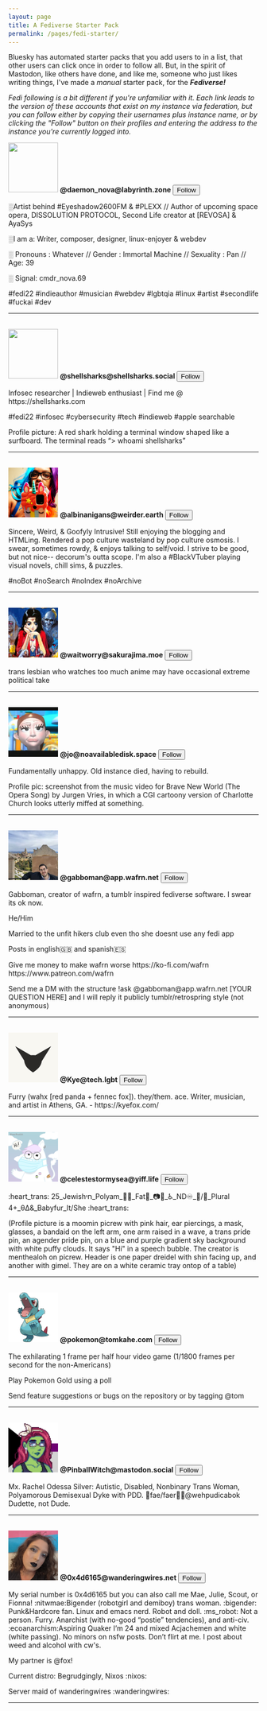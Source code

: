 ```yaml
---
layout: page
title: A Fediverse Starter Pack
permalink: /pages/fedi-starter/
---
```


Bluesky has automated starter packs that you add users to in a list, that other users can click once in order to follow all. But, in the spirit of Mastodon, like others have done, and like me, someone who just likes writing things, I've made a *manual* starter pack, for the ***Fediverse!***

*Fedi following is a bit different if you're unfamiliar with it. Each link leads to the version of these accounts that exist on my instance via federation, but you can follow either by copying their usernames plus instance name, or by clicking the "Follow" button on their profiles and entering the address to the instance you're currently logged into.*

<img class="no-center pack-avatar dynamic-avatar" src="" height="100" width="100">
<b>@daemon_nova@labyrinth.zone</b> <button class="post-buttons" onclick="window.open('https://labyrinth.zone/daemon_nova', '_blank')">Follow</button>

<div class="pack-profile">
<p>
░Artist behind #Eyeshadow2600FM & #PLEXX // Author of upcoming space opera, DISSOLUTION PROTOCOL, Second Life creator at [REVOSA] & AyaSys
</p>

<p>
░I am a: Writer, composer, designer, linux-enjoyer & webdev
</p>

<p>
░ Pronouns : Whatever // Gender : Immortal Machine // Sexuality : Pan // Age: 39
</p>

<p>
░ Signal: cmdr_nova.69
</p>

<p>
#fedi22 #indieauthor #musician #webdev #lgbtqia #linux #artist #secondlife #fuckai #dev
</p>
</div>

<hr>
<br />

<img class="no-center pack-avatar" src="https://cdn.masto.host/shellsharkssocial/accounts/avatars/112/139/341/516/955/504/original/2ecd28fc2741ff0e.png" height="100" width="100">
<b>@shellsharks@shellsharks.social</b> <button class="post-buttons" onclick="window.open('https://shellsharks.social/@shellsharks', '_blank')">Follow</button>

<div class="pack-profile">
<p>
Infosec researcher | Indieweb enthusiast | Find me @ https://shellsharks.com
</p>
<p>
#fedi22 #infosec #cybersecurity #tech #indieweb #apple searchable
</p>
<p>
Profile picture: A red shark holding a terminal window shaped like a surfboard. The terminal reads “> whoami shellsharks”
</p>
</div>

<hr>
<br />

<img class="no-center pack-avatar" src="/img/starter-pack/albi.png" height="100" width="100">
<b>@albinanigans@weirder.earth</b> <button class="post-buttons" onclick="window.open('https://weirder.earth/@albinanigans', '_blank')">Follow</button>

<div class="pack-profile">
<p>
Sincere, Weird, & Goofyly Intrusive! Still enjoying the blogging and HTMLing. Rendered a pop culture wasteland by pop culture osmosis. I swear, sometimes rowdy, & enjoys talking to self/void. I strive to be good, but not nice-- decorum's outta scope. I'm also a #BlackVTuber playing visual novels, chill sims, & puzzles.
</p>
<p>
#noBot #noSearch #noIndex #noArchive
</p>
</div>

<hr>
<br />

<img class="no-center pack-avatar" src="/img/starter-pack/wait.png" height="100" width="100">
<b>@waitworry@sakurajima.moe</b> <button class="post-buttons" onclick="window.open('https://sakurajima.moe/@waitworry', '_blank')">Follow</button>

<div class="pack-profile">
<p>
trans lesbian who watches too much anime may have occasional extreme political take
</p>
</div>

<hr>
<br />

<img class="no-center pack-avatar" src="/img/starter-pack/jo.png" height="100" width="100">
<b>@jo@noavailabledisk.space</b> <button class="post-buttons" onclick="window.open('https://noavailabledisk.space/@jo', '_blank')">Follow</button>

<div class="pack-profile">
<p>
Fundamentally unhappy. Old instance died, having to rebuild.
</p>
<p>
Profile pic: screenshot from the music video for Brave New World (The Opera Song) by Jurgen Vries, in which a CGI cartoony version of Charlotte Church looks utterly miffed at something.
</p>
</div>

<hr>
<br />

<img class="no-center pack-avatar" src="/img/starter-pack/gabbo.webp" height="100" width="100">
<b>@gabboman@app.wafrn.net</b> <button class="post-buttons" onclick="window.open('https://app.wafrn.net/blog/gabboman', '_blank')">Follow</button>

<div class="pack-profile">
<p>
Gabboman, creator of wafrn, a tumblr inspired fediverse software. I swear its ok now.
</p>
<p>
He/Him
</p>
<p>
Married to the unfit hikers club even tho she doesnt use any fedi app
</p>
<p>
Posts in english🇬🇧 and spanish🇪🇸
</p>
<p>
Give me money to make wafrn worse https://ko-fi.com/wafrn https://www.patreon.com/wafrn
</p>
<p>
Send me a DM with the structure !ask @gabboman@app.wafrn.net [YOUR QUESTION HERE] and I will reply it publicly tumblr/retrospring style (not anonymous)
</p>
</div>

<hr>
<br />

<img class="no-center pack-avatar" src="/img/starter-pack/kye.jpg" height="100" width="100">
<b>@Kye@tech.lgbt</b> <button class="post-buttons" onclick="window.open('https://tech.lgbt/@Kye', '_blank')">Follow</button>

<div class="pack-profile">
<p>
Furry (wahx [red panda + fennec fox]). they/them. ace. Writer, musician, and artist in Athens, GA. - https://kyefox.com/
</p>
</div>

<hr>
<br />

<img class="no-center pack-avatar" src="/img/starter-pack/celeste.png" height="100" width="100">
<b>@celestestormysea@yiff.life</b> <button class="post-buttons" onclick="window.open('https://yiff.life/@celestestormysea', '_blank')">Follow</button>

<div class="pack-profile">
<p>
:heart_trans: 25_Jewishחי_Polyam_🏳️‍⚧️_Fat💖_📷🎨_♿_ND♾️_🐇/🦄_Plural 4+_θΔ&_Babyfur_It/She
:heart_trans:
</p>
<p>
(Profile picture is a moomin picrew with pink hair, ear piercings, a mask, glasses, a bandaid on the left arm, one arm raised in a wave, a trans pride pin, an agender pride pin, on a blue and purple gradient sky background with white puffy clouds. It says "Hi" in a speech bubble. The creator is menthealoh on picrew. Header is one paper dreidel with shin facing up, and another with gimel. They are on a white ceramic tray ontop of a table)
</p>
</div>

<hr>
<br />

<img class="no-center pack-avatar" src="/img/starter-pack/pokemon.png" height="100" width="100">
<b>@pokemon@tomkahe.com</b> <button class="post-buttons" onclick="window.open('https://tomkahe.com/@pokemon', '_blank')">Follow</button>

<div class="pack-profile">
<p>
The exhilarating 1 frame per half hour video game (1/1800 frames per second for the non-Americans)
</p>
<p>
Play Pokemon Gold using a poll
</p>
<p>
Send feature suggestions or bugs on the repository or by tagging @tom
</p>
</div>

<hr>
<br />

<img class="no-center pack-avatar" src="/img/starter-pack/pinball.png" height="100" width="100">
<b>@PinballWitch@mastodon.social</b> <button class="post-buttons" onclick="window.open('https://mastodon.social/@PinballWitch', '_blank')">Follow</button>

<div class="pack-profile">
<p>
Mx. Rachel Odessa Silver: Autistic, Disabled, Nonbinary Trans Woman, Polyamorous Demisexual Dyke with PDD. 🚩fae/faer🚩💍@wehpudicabok Dudette, not Dude.
</p>
</div>

<hr>
<br />

<img class="no-center pack-avatar" src="/img/starter-pack/0x4.png" height="100" width="100">
<b>
@0x4d6165@wanderingwires.net</b> <button class="post-buttons" onclick="window.open('https://wanderingwires.net/@0x4d6165', '_blank')">Follow</button>

<div class="pack-profile">
<p>
My serial number is 0x4d6165 but you can also call me Mae, Julie, Scout, or Fionna! ​:nitwmae:​
Bigender (robotgirl and demiboy) trans woman. ​:bigender:​
Punk&Hardcore fan.
Linux and emacs nerd.
Robot and doll. ​:ms_robot:​ Not a person.
Furry.
Anarchist (with no-good “postie” tendencies), and anti-civ. ​:ecoanarchism:​
Aspiring Quaker
I’m 24 and mixed Acjachemen and white (white passing).
No minors on nsfw posts. Don’t flirt at me.
I post about weed and alcohol with cw's.
</p>
<p>
My partner is @fox!
</p>
<p>
Current distro: Begrudgingly, Nixos ​:nixos:​
</p>
<p>
Server maid of wanderingwires ​:wanderingwires:​
</p>
</div>

<hr>
<br />


